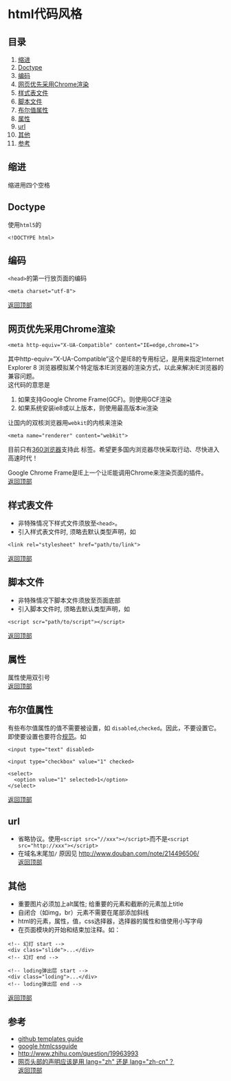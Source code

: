 # html代码风格
## <a name='TOC'>目录</a>
1. [缩进](#indent)
1. [Doctype](#doctype)
1. [编码](#charset)
1. [网页优先采用Chrome渲染](#chrome)
1. [样式表文件](#css)
1. [脚本文件](#js)
1. [布尔值属性](#bool-attr)
1. [属性](#attr)
1. [url](#url)
1. [其他](#other)
1. [参考](#reference)

## <a name='indent'>缩进</a>
缩进用四个空格

## <a name='doctype'>Doctype</a>
使用`html5`的
```
<!DOCTYPE html>
```

## <a name='charset'>编码</a>
`<head>`的第一行放页面的编码
```
<meta charset="utf-8">
```
[返回顶部](#TOC)

## <a name='chrome'>网页优先采用Chrome渲染</a>
```
<meta http-equiv="X-UA-Compatible" content="IE=edge,chrome=1">
```
其中http-equiv=”X-UA-Compatible”这个是IE8的专用标记，是用来指定Internet Explorer 8 浏览器模拟某个特定版本IE浏览器的渲染方式，以此来解决IE浏览器的兼容问题。    
这代码的意思是    

1. 如果支持Google Chrome Frame(GCF)。则使用GCF渲染
1. 如果系统安装ie8或以上版本，则使用最高版本ie渲染

让国内的双核浏览器用`webkit`的内核来渲染
```
<meta name="renderer" content="webkit">
```
目前只有[360浏览器](http://se.360.cn/v6/help/meta.html)支持此 <meta> 标签。希望更多国内浏览器尽快采取行动、尽快进入高速时代！

Google Chrome Frame是IE上一个让IE能调用Chrome来渲染页面的插件。    
[返回顶部](#TOC)

## <a name='css'>样式表文件</a>
* 非特殊情况下样式文件须放至`<head>`。
* 引入样式表文件时, 须略去默认类型声明，如
```
<link rel="stylesheet" href="path/to/link">
```
[返回顶部](#TOC)

## <a name='js'>脚本文件</a>
* 非特殊情况下脚本文件须放至页面底部
* 引入脚本文件时, 须略去默认类型声明，如
```
<script scr="path/to/script"></script>
```
[返回顶部](#TOC)

## <a name='attr'>属性</a>
属性使用双引号    
[返回顶部](#TOC)

## <a name='bool-attr'>布尔值属性</a>
有些布尔值属性的值不需要被设置，如 `disabled`,`checked`。因此，不要设置它。即使要设置也要符合[规范](http://www.whatwg.org/specs/web-apps/current-work/multipage/common-microsyntaxes.html#boolean-attributes)。如

```
<input type="text" disabled>

<input type="checkbox" value="1" checked>

<select>
  <option value="1" selected>1</option>
</select>
```
[返回顶部](#TOC)

## <a name='url'>url</a>
* 省略协议。使用`<script src="//xxx"></script>`而不是`<script src="http://xxx"></script>`
* 在域名末尾加`/` 原因见 http://www.douban.com/note/214496506/    
[返回顶部](#TOC)

## <a name='other'>其他</a>
* 重要图片必须加上alt属性; 给重要的元素和截断的元素加上title
* 自闭合（如img，br）元素不需要在尾部添加斜线
* html的元素，属性，值，css选择器，选择器的属性和值使用小写字母
* 在页面模块的开始和结束加注释。如：
```
<!-- 幻灯 start -->
<div class="slide">...</div>
<!-- 幻灯 end -->

<!-- loding弹出层 start -->
<div class="loding">...</div>
<!-- loding弹出层 end -->

```
[返回顶部](#TOC)

## <a name='reference'>参考</a>
* [github templates guide](https://github.com/styleguide/templates)
* [google htmlcssguide](http://google-styleguide.googlecode.com/svn/trunk/htmlcssguide.xml)
* http://www.zhihu.com/question/19963993
* [网页头部的声明应该是用 lang="zh" 还是 lang="zh-cn"？](http://www.zhihu.com/question/20797118/answer/16809331)    
[返回顶部](#TOC)
